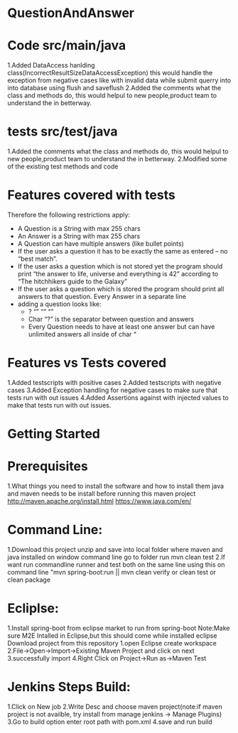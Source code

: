 # QuestionAndAnswer

# Code src/main/java
1.Added DataAccess hanlding class(IncorrectResultSizeDataAccessException) this would handle the exception from negative  cases like with invalid data while submit querry into into database using flush and saveflush
2.Added the comments what the class and methods do, this would helpul to new people,product team to understand the in betterway.
# tests src/test/java
1.Added the comments what the class and methods do, this would helpul to new people,product team to understand the in betterway.
2.Modified some of the existing test methods and code

# Features covered with tests
  
Therefore the following restrictions apply:
  - A Question is a String with max 255 chars
  - An Answer is a String with max 255 chars
  - A Question can have multiple answers (like bullet points)
  - If the user asks a question it has to be exactly the same as entered – no “best match”.
  - If the user asks a question which is not stored yet the program should print “the answer to life, universe and everything is 42” according to “The hitchhikers guide to the Galaxy”
  - If the user asks a question which is  stored the program should print all answers to that question. Every Answer in a separate line
  - adding a question looks like: 
    - <question>? “<answer1>” “<answer2>” “<answerX>”
    - Char “?” is the separator between question and answers
    - Every Question needs to have at least one answer but can have unlimited answers all inside of char “
  
# Features vs Tests covered
  1.Added testscripts with positive cases
  2.Added testscripts with negative cases
  3.Added Exception handling for negative cases to make sure that tests run with out issues
  4.Added Assertions against with injected values to make that tests run with out issues.

# Getting Started

# Prerequisites
  1.What things you need to install the software and how to install them java and maven needs to be install before running this maven project http://maven.apache.org/install.html https://www.java.com/en/

# Command Line:
1.Download this project unzip and save into local folder where maven and java installed on window command line go to folder run mvn clean test
2.If want run commandline runner and test both on the same line  using this on command line "mvn spring-boot:run || mvn clean verify or clean test or clean package

# Ecliplse:
1.Install spring-boot from eclipse market to run from spring-boot
Note:Make sure M2E Intalled in Eclipse,but this should come while installed eclipse Download project from this repository 1.open Eclipse create workspace 2.File->Open->Import->Existing Maven Project and click on next 3.successfully import 4.Right Click on Project->Run as->Maven Test

# Jenkins Steps Build:

1.Click on New job 2.Write Desc and choose maven project(note:if maven project is not availble, try install from manage jenkins -> Manage Plugins) 3.Go to build option enter root path with pom.xml 4.save and run build


   
